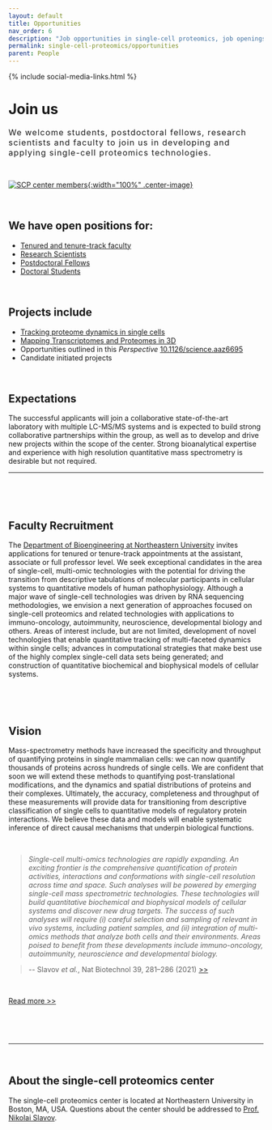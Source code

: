 ```yaml
---
layout: default
title: Opportunities
nav_order: 6
description: "Job opportunities in single-cell proteomics, job openings for single-cell biology and mass-spectrometry faculty, scientists, experts and trainees. Talent recruitment."
permalink: single-cell-proteomics/opportunities
parent: People
---
```

{% include social-media-links.html %}

# Join us
<div style="font-size:16px; font-weight: 400; letter-spacing: 1.3px;">
We welcome students, postdoctoral fellows, research scientists and faculty to join us in developing and applying single-cell proteomics technologies.
</div>

&nbsp;

[![SCP center members]({{site.baseurl}}/single-cell-proteomics/News_images/Single-cell-proteomics-center_Team.JPG){:width="100%" .center-image}]({{site.baseurl}}/single-cell-proteomics/members)

&nbsp;


## We have open positions for:
* [Tenured and tenure-track faculty](#faculty-recruitment)
* [Research Scientists](http://slavovlab.net/people.htm#Prospective_Applicants)
* [Postdoctoral Fellows](http://slavovlab.net/people.htm#Prospective_Applicants)
* [Doctoral Students](http://slavovlab.net/people.htm#Prospective_Applicants)

&nbsp;

## Projects include

* [Tracking proteome dynamics in single cells]({{site.baseurl}}/single-cell-proteomics/research#tracking-proteome-dynamics-in-single-cells)
* [Mapping Transcriptomes and Proteomes in 3D]({{site.baseurl}}/single-cell-proteomics/research#mapping-the-transcriptome-and-proteome-of-human-testis-in-3d)
* Opportunities outlined in this *Perspective* [10.1126/science.aaz6695](https://science.sciencemag.org/content/367/6477/512)
* Candidate initiated projects

&nbsp;

## Expectations
The successful applicants will join a collaborative state-of-the-art laboratory with multiple LC-MS/MS systems and is expected to build strong collaborative partnerships within the group, as well as to develop and drive new projects within the scope of the center. Strong bioanalytical expertise and experience with high resolution quantitative mass spectrometry is desirable but not required.  

<!--
&nbsp;

## Apply
Please send a cover letter and your CV to [Nikolai Slavov](https://coe.northeastern.edu/people/slavov-nikolai/)
-->

------------

&nbsp;

&nbsp;

## Faculty Recruitment
The [Department of Bioengineering at Northeastern University](https://bioe.northeastern.edu/) invites applications for tenured or tenure-track appointments at the assistant, associate or full professor level. We seek exceptional candidates in the area of single-cell, multi-omic technologies with the potential for driving the transition from descriptive tabulations of molecular participants in cellular systems to quantitative models of human pathophysiology.  Although a major wave of single-cell technologies was driven by RNA sequencing methodologies, we envision a next generation of approaches focused on single-cell proteomics and related technologies with applications to immuno-oncology, autoimmunity, neuroscience, developmental biology and others.  Areas of interest include, but are not limited, development of novel technologies that enable quantitative tracking of multi-faceted dynamics within single cells; advances in computational strategies that make best use of the highly complex single-cell data sets being generated; and construction of quantitative biochemical and biophysical models of cellular systems.   


&nbsp;

&nbsp;

## Vision
Mass-spectrometry methods have increased the specificity and throughput of quantifying proteins in single mammalian cells: we can now quantify thousands of proteins across hundreds of single cells. We are confident that soon we will extend these methods to quantifying post-translational modifications, and the dynamics and spatial distributions of proteins and their complexes. Ultimately, the accuracy, completeness and throughput of these measurements will provide data for transitioning from descriptive classification of single cells to quantitative models of regulatory protein interactions. We believe these data and models will enable systematic inference of direct causal mechanisms that underpin biological functions.

&nbsp;

> *Single-cell multi-omics technologies are rapidly expanding. An exciting frontier is the comprehensive quantification of protein activities, interactions and conformations with single-cell resolution across time and space. Such analyses will be powered by emerging single-cell mass spectrometric technologies. These technologies will build quantitative biochemical and biophysical models of cellular systems and discover new drug targets. The success of such analyses will require (i) careful selection and sampling of relevant in vivo systems, including patient samples, and (ii) integration of multi-omics methods that analyze both cells and their environments. Areas poised to benefit from these developments include immuno-oncology, autoimmunity, neuroscience and developmental biology.*

> -- Slavov *et al.*, Nat Biotechnol 39, 281–286 (2021) [>>](https://www.nature.com/articles/s41587-021-00847-1)

&nbsp;

[Read more >>](https://doi.org/10.1126/science.aaz6695)


&nbsp;

&nbsp;


------------

&nbsp;


## About the single-cell proteomics center

The single-cell proteomics center is located at Northeastern University in Boston, MA, USA. Questions about the center should be addressed to [Prof. Nikolai Slavov](https://coe.northeastern.edu/people/slavov-nikolai/).
